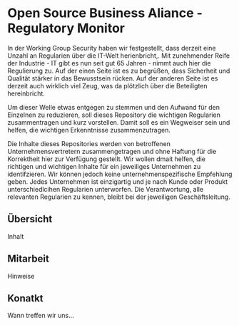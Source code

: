 # Open Source Business Aliance - Regulatory Monitor 

In der Working Group Security haben wir festgestellt, dass derzeit eine Unzahl an Regularien über die IT-Welt herienbricht,. Mit zunehmender Reife der Industrie - IT gibt es nun seit gut 65 Jahren - nimmt auch hier die Regulierung zu. Auf der einen Seite ist es zu begrüßen, dass Sicherheit und Qualität  stärker in das Bewusstsein rücken. Auf der anderen Seite ist es derzeit auch wirklich viel Zeug, was da plötzlich über die Beteiligten hereinbricht. 

Um dieser Welle etwas entgegen zu stemmen und den Aufwand für den Einzelnen zu reduzieren, soll dieses Repository die wichtigen Regularien zusammentragen und kurz vorstellen. Damit soll es ein Wegweiser sein und helfen, die wichtigen Erkenntnisse zusammenzutragen.

Die Inhalte dieses Repositories werden von betroffenen Unternehmensvertretern zusammengetragen und ohne Haftung für die Korrektheit hier zur Verfügung gestellt.  Wir wollen dmait helfen, die richtigen und wichtigen Inhalte für ein jeweiliges Unternehmen zu identifzieren. Wir können jedoch keine unternehmenspezifische Empfehlung geben. Jedes Unternehmen ist einzigartig und je nach Kunde oder Produkt unterschiedlcihen Regularien unterworfen. Die Verantwortung, alle relevanten Regularien zu kennen, bleibt bei der jeweiligen Geschäftsleitung.

## Übersicht

Inhalt

<!-- material/tags { include: [cybersecurity, medical, kritis] } -->

## Mitarbeit

Hinweise

## Konatkt

Wann treffen wir uns...
